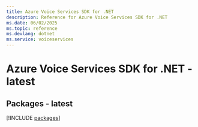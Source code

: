 ```yaml
---
title: Azure Voice Services SDK for .NET
description: Reference for Azure Voice Services SDK for .NET
ms.date: 06/02/2025
ms.topic: reference
ms.devlang: dotnet
ms.service: voiceservices
---
```

# Azure Voice Services SDK for .NET - latest
## Packages - latest
[!INCLUDE [packages](voice-services-index.md)]